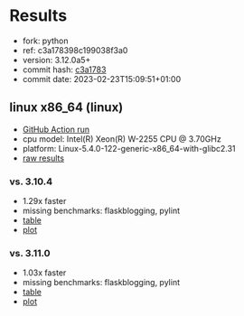 # Results

- fork: python
- ref: c3a178398c199038f3a0
- version: 3.12.0a5+
- commit hash: [c3a1783](https://github.com/python/cpython/commit/c3a1783)
- commit date: 2023-02-23T15:09:51+01:00

## linux x86_64 (linux)

- [GitHub Action run](https://github.com/faster-cpython/benchmarking/actions/runs/4254873871)
- cpu model: Intel(R) Xeon(R) W-2255 CPU @ 3.70GHz
- platform: Linux-5.4.0-122-generic-x86_64-with-glibc2.31
- [raw results](bm-20230223-linux-x86_64-python-c3a178398c199038f3a0-3.12.0a5%2B-c3a1783.json)

### vs. 3.10.4

- 1.29x faster
- missing benchmarks: flaskblogging, pylint
- [table](bm-20230223-linux-x86_64-python-c3a178398c199038f3a0-3.12.0a5%2B-c3a1783-vs-3.10.4.md)
- [plot](bm-20230223-linux-x86_64-python-c3a178398c199038f3a0-3.12.0a5%2B-c3a1783-vs-3.10.4.png)

### vs. 3.11.0

- 1.03x faster
- missing benchmarks: flaskblogging, pylint
- [table](bm-20230223-linux-x86_64-python-c3a178398c199038f3a0-3.12.0a5%2B-c3a1783-vs-3.11.0.md)
- [plot](bm-20230223-linux-x86_64-python-c3a178398c199038f3a0-3.12.0a5%2B-c3a1783-vs-3.11.0.png)

